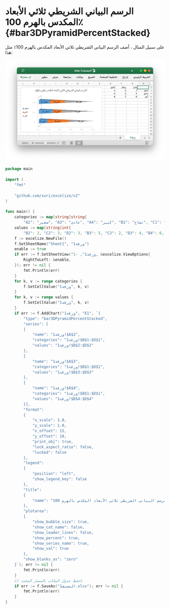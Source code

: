 # الرسم البياني الشريطي ثلاثي الأبعاد المكدس بالهرم 100٪ {#bar3DPyramidPercentStacked}

على سبيل المثال ، أضف الرسم البياني الشريطي ثلاثي الأبعاد المكدس بالهرم 100٪ مثل هذا:

<p align="center"><img width="772" src="../images/3d_pyramid_percent_stacked_bar_chart.png" alt="إنشاء الرسم البياني الشريطي ثلاثي الأبعاد المكدس بالهرم 100٪ باستخدام برنامج excelize باستخدام لغة Go"></p>

```go
package main

import (
    "fmt"

    "github.com/xuri/excelize/v2"
)

func main() {
    categories := map[string]string{
        "A2": "صغير", "A3": "عادي", "A4": "كبير", "B1": "تفاح", "C1": "برتقال", "D1": "كمثرى"}
    values := map[string]int{
        "B2": 2, "C2": 3, "D2": 3, "B3": 5, "C3": 2, "D3": 4, "B4": 6, "C4": 7, "D4": 8}
    f := excelize.NewFile()
    f.SetSheetName("Sheet1", "ورقة1")
    enable := true
    if err := f.SetSheetView("ورقة1", -1, &excelize.ViewOptions{
        RightToLeft: &enable,
    }); err != nil {
        fmt.Println(err)
    }
    for k, v := range categories {
        f.SetCellValue("ورقة1", k, v)
    }
    for k, v := range values {
        f.SetCellValue("ورقة1", k, v)
    }
    if err := f.AddChart("ورقة1", "E1", `{
        "type": "bar3DPyramidPercentStacked",
        "series": [
        {
            "name": "ورقة1!$A$2",
            "categories": "ورقة1!$B$1:$D$1",
            "values": "ورقة1!$B$2:$D$2"
        },
        {
            "name": "ورقة1!$A$3",
            "categories": "ورقة1!$B$1:$D$1",
            "values": "ورقة1!$B$3:$D$3"
        },
        {
            "name": "ورقة1!$A$4",
            "categories": "ورقة1!$B$1:$D$1",
            "values": "ورقة1!$B$4:$D$4"
        }],
        "format":
        {
            "x_scale": 1.0,
            "y_scale": 1.0,
            "x_offset": 15,
            "y_offset": 10,
            "print_obj": true,
            "lock_aspect_ratio": false,
            "locked": false
        },
        "legend":
        {
            "position": "left",
            "show_legend_key": false
        },
        "title":
        {
            "name": "الرسم البياني الشريطي ثلاثي الأبعاد المكدس بالهرم 100٪"
        },
        "plotarea":
        {
            "show_bubble_size": true,
            "show_cat_name": false,
            "show_leader_lines": false,
            "show_percent": true,
            "show_series_name": true,
            "show_val": true
        },
        "show_blanks_as": "zero"
    }`); err != nil {
        fmt.Println(err)
    }
    // احفظ جدول البيانات بالمسار المحدد.
    if err := f.SaveAs("المصنف1.xlsx"); err != nil {
        fmt.Println(err)
    }
}
```
